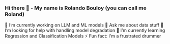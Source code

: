 ### Hi there 👋 - My name is Rolando Bouloy (you can call  me Roland)
🔭 I’m currently working on LLM and ML models 
💬 Ask me about data stuff
🤔 I’m looking for help with handling model degradation
🌱 I’m currently learning Regression and Classification Models
⚡ Fun fact: I'm a frustrated drummer
 



<!--
**RoloMagnus/RoloMagnus** is a ✨ _special_ ✨ repository because its `README.md` (this file) appears on your GitHub profile.

Here are some ideas to get you started:

- 🔭 I’m currently working on ...
- 👯 I’m looking to collaborate on ...
- 📫 How to reach me: ...
- 😄 Pronouns: ...
- ⚡ Fun fact: ...
-->
